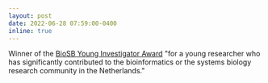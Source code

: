 ```yaml
---
layout: post
date: 2022-06-28 07:59:00-0400
inline: true
---
```


Winner of the [BioSB Young Investigator Award](https://www.aanmelder.nl/biosb2022/yia) 
"for a young researcher who has significantly contributed to the bioinformatics or the systems biology research community in the Netherlands."